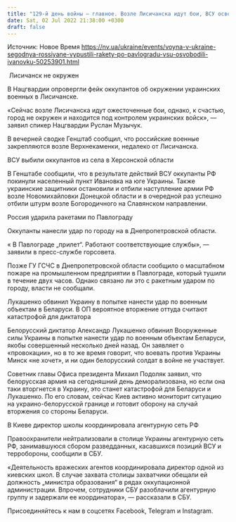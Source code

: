 ```yaml
---
title: "129-й день войны — главное. Возле Лисичанска идут бои, ВСУ освободили еще одно село в Херсонской области, РФ нанесла удар по Павлограду"
date: Sat, 02 Jul 2022 21:38:00 +0300
draft: false
---
```

Источник: Новое Время https://nv.ua/ukraine/events/voyna-v-ukraine-segodnya-rossiyane-vypustili-rakety-po-pavlogradu-vsu-osvobodili-ivanovku-50253901.html


 Лисичанск не окружен 

В Нацгвардии опровергли фейк оккупантов об окружении украинских военных в Лисичанске.

«Сейчас возле Лисичанска идут ожесточенные бои, однако, к счастью, город не окружен и находится под контролем украинских войск», — заявил спикер Нацгвардии Руслан Музычук.

В вечерней сводке Генштаб сообщил, что российские военные закрепляются возле Верхнекаменки, недалеко от Лисичанска.

ВСУ выбили оккупантов из села в Херсонской области

В Генштабе сообщили, что в результате действий ВСУ оккупанты РФ покинули населенный пункт Ивановка на юге Украины. Также украинские защитники остановили и отбили наступление армии РФ возле Новомихайловки Донецкой области и в очередной раз успешно отбили штурм возле Богородичного на Славянском направлении.

Россия ударила ракетами по Павлограду

Оккупанты нанесли удар по городу на в Днепропетровской области.

« В Павлограде „прилет“. Работают соответствующие службы», — заявили в пресс-службе горсовета.

Позже ГУ ГСЧС в Днепропетровской области сообщило о масштабном пожаре на промышленном предприятии в Павлограде, который тушили в течение двух часов. Однако связано ли это с ракетным ударом по городу, власти не сообщали.

Лукашенко обвинил Украину в попытке нанести удар по военным объектам в Беларуси. В ОП вероятное вторжение оттуда считают катастрофой для диктатора

Белорусский диктатор Александр Лукашенко обвинил Вооруженные силы Украины в попытке нанести удар по военным объектам Беларуси, якобы совершенный несколько дней назад. Он заявляет о «провокации», но в то же время говорит, что воевать против Украины Минск «не хочет», и ни один белорусский солдат в войне не участвует.

Советник главы Офиса президента Михаил Подоляк заявил, что белорусская армия на сегодняшний день деморализована, но если она таки вторгнется в Украину, это станет катастрофой для Беларуси и Лукашенко. По его словам, сейчас Киев активно мониторит ситуацию на украино-белорусской границе и готовит оборону на случай вторжения со стороны Беларуси.

В Киеве директор школы координировала агентурную сеть РФ

Правоохранители нейтрализовали в столице Украины агентурную сеть РФ, занимавшуюся сбором разведданных, касавшихся позиций ВСУ и терробороны, сообщили в СБУ.

«Деятельность вражеских агентов координировала директор одной из киевских школ. В случае захвата столицы захватчики обещали ей должность „министра образования“ в рядах оккупационной администрации. Впрочем, сотрудники СБУ разоблачили агентурную группу и задержали ее координатора», — рассказали в СБУ.

Присоединяйтесь к нам в соцсетях Facebook, Telegram и Instagram.
